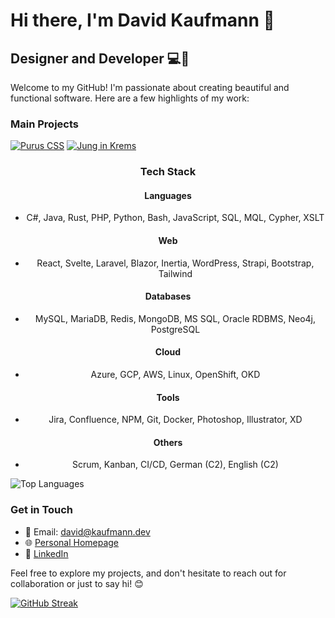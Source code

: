 # Hi there, I'm David Kaufmann 👋

## Designer and Developer 💻🎨

Welcome to my GitHub! I'm passionate about creating beautiful and functional software. Here are a few highlights of my work:

### Main Projects

[![Purus CSS](https://github-readme-stats.vercel.app/api/pin/?username=kaufmann-dev&repo=PurusCss&theme=dark)](https://github.com/kaufmann-dev/PurusCss)
[![Jung in Krems](https://github-readme-stats.vercel.app/api/pin/?username=kaufmann-dev&repo=JungInKrems&theme=dark)](https://github.com/kaufmann-dev/JungInKrems)

<center>

### Tech Stack

#### Languages
- C#, Java, Rust, PHP, Python, Bash, JavaScript, SQL, MQL, Cypher, XSLT

#### Web
- React, Svelte, Laravel, Blazor, Inertia, WordPress, Strapi, Bootstrap, Tailwind

#### Databases
- MySQL, MariaDB, Redis, MongoDB, MS SQL, Oracle RDBMS, Neo4j, PostgreSQL

#### Cloud
- Azure, GCP, AWS, Linux, OpenShift, OKD

#### Tools
- Jira, Confluence, NPM, Git, Docker, Photoshop, Illustrator, XD

#### Others
- Scrum, Kanban, CI/CD, German (C2), English (C2)

</center>


![Top Languages](https://github-readme-stats.vercel.app/api/top-langs/?username=kaufmann-dev&layout=compact&theme=dark)

### Get in Touch

- 📧 Email: [david@kaufmann.dev](mailto:david@kaufmann.dev)
- 🌐 [Personal Homepage](https://david.kaufman.dev)
- 💼 [LinkedIn](https://www.linkedin.com/in/david-kaufmann-dev)

Feel free to explore my projects, and don't hesitate to reach out for collaboration or just to say hi! 😊

[![GitHub Streak](https://streak-stats.demolab.com?user=kaufmann-dev&theme=transparent&hide_border=true&date_format=j%20M%5B%20Y%5D)](https://git.io/streak-stats)
